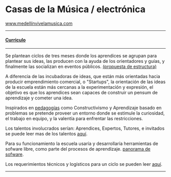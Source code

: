 # Casas de la Música / electrónica
www.medellínvivelamusica.com


----

#### [Curriculo](curriculo.md)

---- 
Se plantean ciclos de tres meses donde los aprendices se agrupan para plantear
sus ideas, las producen con la ayuda de los  orientadores y guías, y finalmente
las socializan en eventos públicos. [(propuesta de estructura)](estructura.md)

A diferencia de las incubadoras de ideas, que están más orientadas hacia producir emprendimiento comercial, o "Startups", la orientación de las ideas de la escuela están más cercanas a la experimentación y expresión, el objetivo es que los aprendices sean capaces de construir  un pensum de aprendizaje y cometer una idea.

Inspirados en [pedagogías](pedagogia.md) como Constructivismo y Aprendizaje basado en problemas se pretende proveer un entorno  donde se estimule la curiosidad, el trabajo en equipo, y la valentía para enfrentar las restricciones.

Los talentos involucrados serían: Aprendices, Expertos, Tutores, e invitados se puede leer mas de los talentos [aquí](talentos.md).

Para su funcionamiento la escuela usaría y desarrollaría herramientas de sofware libre, como parte del procesos de aprendizaje. [panorama de sofware](software.md).

Los requerimientos técnicos y logísticos para un ciclo se pueden leer [aquí](requerimientos.md).


--------------
 

